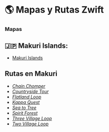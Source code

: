 # :earth_americas: Mapas y Rutas Zwift 

### Mapas

## :jp: Makuri Islands:

- [Makuri Islands](https://zwiftinsider.com/makuri-islands/)

## Rutas en Makuri

 * *[Chain Chomper](https://zwiftinsider.com/route/chain-chomper/)*
 * *[Countryside Tour](https://zwiftinsider.com/route/countryside-tour/)*
 * *[Flatland Loop](https://zwiftinsider.com/route/flatland-loop/)*
 * *[Kappa Quest](https://zwiftinsider.com/route/kappa-quest/)*
 * *[Sea to Tree](https://zwiftinsider.com/route/sea-to-tree/)*
 * *[Spirit Forest](https://zwiftinsider.com/route/spirit-forest/)*
 * *[Three Village Loop](https://zwiftinsider.com/route/three-village-loop/)*
 * *[Two Village Loop](https://zwiftinsider.com/route/two-village-loop/)*

